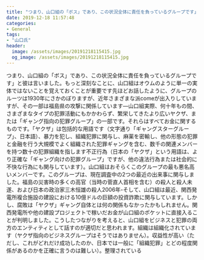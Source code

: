```yaml
---
title: "つまり、山口組の「ボス」であり、この状況全体に責任を負っているグループです」と彼は言いました。"
date: 2019-12-18 11:57:48
categories:
- General
tags:
- "山口氏"
header:
  image: /assets/images/20191218115415.jpg
  og_image: /assets/images/20191218115415.jpg
---
```


つまり、山口組の「ボス」であり、この状況全体に責任を負っているグループです」と彼は言いました。もっと深刻なことに、山口組はオウムのように単一の実体ではないことを覚えておくことが重要です先ほどお話したように、グループのルーツは1930年にさかのぼりますが、近年さまざまな派comeが出入りしていますが、その一部は福島県の攻撃に関係しています—山口組実際、何十年もの間、さまざまなタイプの犯罪活動にもかかわらず、繁栄してきたより広いヤクザ、または「ギャング指向の犯罪グループ」の一部です。それらはすべてお金に関するものです。「ヤクザ」は包括的な用語です（文字通り「ギャングスターグループ」、日本語）、暴力を犯し、組織犯罪に関与し、麻薬を密輸し、他の形態の犯罪と金融を行う大規模でよく組織された犯罪ギャングを含む、数千の関連メンバーを持つ数十の犯罪組織を指します不正行為（日本の「ヤクザ」という用語は、より正確な「ギャング向けの犯罪グループ」ですが、他の違法行為または社会的に不快な行為にも関与しています）。山口組はおそらくこのグループの最も悪名高いメンバーです。このグループは、現在調査中の2つの最近の出来事に関与しました。福島の災害時の多くの高官（当時の菅直人首相を含む）の殺人と殺人未遂、および日本の政治家三木恒雄の殺人2006年-そして、山口組は最近、関西発電所複合施設の建設における10億ドルの巨額の投資詐欺に関与しています。しかし、腐敗は「ヤクザ」ギャング自体とは何の関係もなかったかもしれません。関西発電所や他の建設プロジェクトで稼いだお金が山口組のポケットに直接入ることが判明しました。こうしたつながりを考えると、山口組をビジネスと犯罪の両方のエンティティとして話すのが適切だと思われます。組織は組織化されています（ヤクザ指向のビジネスグループはそうではありません）。収益性が高い（ただし、これがどれだけ成功したのか、日本では一般に「組織犯罪」とどの程度関係があるのかを正確に言うのは難しい）。整理されている
